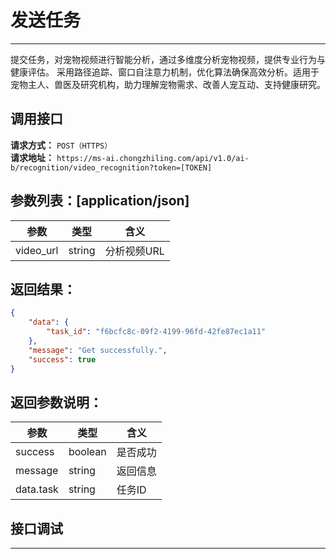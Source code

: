 # 发送任务
---
提交任务，对宠物视频进行智能分析，通过多维度分析宠物视频，提供专业行为与健康评估。
采用路径追踪、窗口自注意力机制，优化算法确保高效分析。适用于宠物主人、兽医及研究机构，助力理解宠物需求、改善人宠互动、支持健康研究。

## 调用接口
**请求方式：** `POST（HTTPS）`  
**请求地址：** `https://ms-ai.chongzhiling.com/api/v1.0/ai-b/recognition/video_recognition?token=[TOKEN]`

## **参数列表：**[application/json]
| 参数            | 类型   | 含义                                               |
| --------------- | ------ | -------------------------------------------------- |
| video_url     | string | 分析视频URL |


## **返回结果：**
```json
{
    "data": {
        "task_id": "f6bcfc8c-09f2-4199-96fd-42fe87ec1a11"
    },
    "message": "Get successfully.",
    "success": true
}
```
## **返回参数说明：**
| 参数     | 类型   | 含义                          |
| -------- | ------ | ----------------------------- |
| success      | boolean | 是否成功                   |
| message  | string | 返回信息                      |
| data.task  | string | 任务ID                      |

## 接口调试
---
<script setup>
import SwaggerUI from '../../../../src/components/SwaggerUI.vue'
</script>

<ClientOnly>
  <SwaggerUI 
    type="post"
    tag="recognition"
    path="/recognition/video_recognition" 
  />
</ClientOnly>